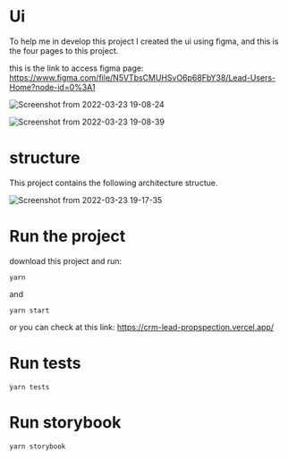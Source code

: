 # Ui

To help me in develop this project I created the ui using figma, and this is the four pages to this project.

this is the link to access figma page: https://www.figma.com/file/N5VTbsCMUHSvO6p68FbY38/Lead-Users-Home?node-id=0%3A1

![Screenshot from 2022-03-23 19-08-24](https://user-images.githubusercontent.com/5783143/159811192-5fd1733b-6fbe-4031-a60c-5e63b30ceaf0.png)


![Screenshot from 2022-03-23 19-08-39](https://user-images.githubusercontent.com/5783143/159811238-f858c020-3ff5-4fc8-95f5-9f01c713f06d.png)

# structure 

This project contains the following architecture structue.

![Screenshot from 2022-03-23 19-17-35](https://user-images.githubusercontent.com/5783143/159812006-8754e721-21ee-45da-88a3-7b28d5626666.png)


# Run the project

download this project and run:

`yarn`

and 

`yarn start`

or you can check at this link: https://crm-lead-propspection.vercel.app/


# Run tests

`ỳarn tests`

# Run storybook

`yarn storybook`



